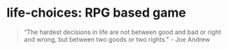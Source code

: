 # life-choices: RPG based game
> “The hardest decisions in life are not between good and bad or right and wrong, but between two goods or two rights." - Joe Andrew 
